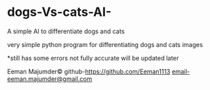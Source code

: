 # dogs-Vs-cats-AI-
A simple AI to differentiate dogs and cats 



very simple python program for differentiating dogs and cats images


*still has some errors not fully accurate will be updated later


Eeman Majumder©
github-https://github.com/Eeman1113
email-eeman.majumder@gmail.com



